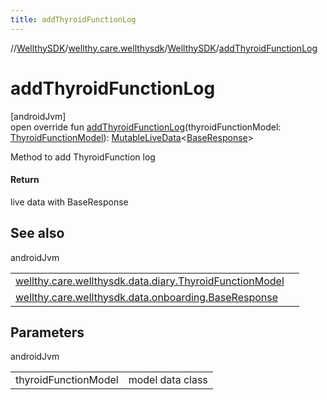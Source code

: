 ```yaml
---
title: addThyroidFunctionLog
---
```

//[WellthySDK](../../../index.html)/[wellthy.care.wellthysdk](../index.html)/[WellthySDK](index.html)/[addThyroidFunctionLog](add-thyroid-function-log.html)



# addThyroidFunctionLog



[androidJvm]\
open override fun [addThyroidFunctionLog](add-thyroid-function-log.html)(thyroidFunctionModel: [ThyroidFunctionModel](../../wellthy.care.wellthysdk.data.diary/-thyroid-function-model/index.html)): [MutableLiveData](https://developer.android.com/reference/kotlin/androidx/lifecycle/MutableLiveData.html)&lt;[BaseResponse](../../wellthy.care.wellthysdk.data.onboarding/-base-response/index.html)&gt;



Method to add ThyroidFunction log



#### Return



live data with BaseResponse



## See also


androidJvm

| | |
|---|---|
| [wellthy.care.wellthysdk.data.diary.ThyroidFunctionModel](../../wellthy.care.wellthysdk.data.diary/-thyroid-function-model/index.html) |  |
| [wellthy.care.wellthysdk.data.onboarding.BaseResponse](../../wellthy.care.wellthysdk.data.onboarding/-base-response/index.html) |  |



## Parameters


androidJvm

| | |
|---|---|
| thyroidFunctionModel | model data class |




